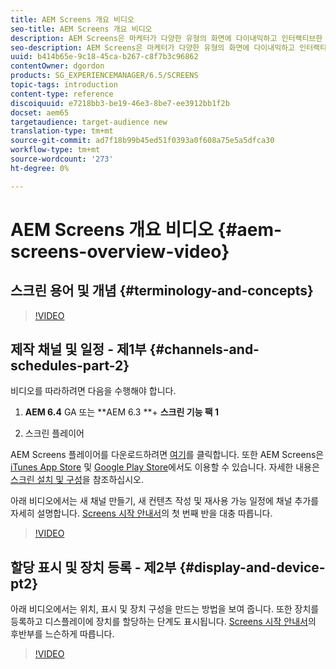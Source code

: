 ```yaml
---
title: AEM Screens 개요 비디오
seo-title: AEM Screens 개요 비디오
description: AEM Screens은 마케터가 다양한 유형의 화면에 다이내믹하고 인터랙티브한 디지털 경험을 게시할 수 있는 디지털 서명 솔루션입니다. 다음 비디오에서는 채널 컨텐츠를 만들고 Screens 플레이어에 게시하는 단계를 자세히 설명하며 AEM Screens 프로젝트의 다양한 영역을 소개합니다.
seo-description: AEM Screens은 마케터가 다양한 유형의 화면에 다이내믹하고 인터랙티브한 디지털 경험을 게시할 수 있는 디지털 서명 솔루션입니다. 다음 비디오에서는 채널 컨텐츠를 만들고 스크린 플레이어에 게시하는 단계를 자세히 설명하며 AEM Screens 프로젝트의 다양한 영역을 소개합니다.
uuid: b414b65e-9c18-45ca-b267-c8f7b3c96862
contentOwner: dgordon
products: SG_EXPERIENCEMANAGER/6.5/SCREENS
topic-tags: introduction
content-type: reference
discoiquuid: e7218bb3-be19-46e3-8be7-ee3912bb1f2b
docset: aem65
targetaudience: target-audience new
translation-type: tm+mt
source-git-commit: ad7f18b99b45ed51f0393a0f608a75e5a5dfca30
workflow-type: tm+mt
source-wordcount: '273'
ht-degree: 0%

---
```



# AEM Screens 개요 비디오 {#aem-screens-overview-video}

## 스크린 용어 및 개념 {#terminology-and-concepts}

>[!VIDEO](https://video.tv.adobe.com/v/21353?quality=9)


## 제작 채널 및 일정 - 제1부 {#channels-and-schedules-part-2}

비디오를 따라하려면 다음을 수행해야 합니다.

1. **AEM 6.4** GA 또는 **AEM 6.3 **+  **스크린 기능 팩 1**

1. 스크린 플레이어

AEM Screens 플레이어를 다운로드하려면 [여기](https://download.macromedia.com/screens/)를 클릭합니다. 또한 AEM Screens은 [iTunes App Store](https://itunes.apple.com/us/app/aem-screens/id1169641856?mt=8) 및 [Google Play Store](https://play.google.com/store/apps/details?id=com.adobe.aem.screens.player&amp;hl=en)에서도 이용할 수 있습니다. 자세한 내용은 [스크린 설치 및 구성](https://helpx.adobe.com/experience-manager/6-4/help/sites-deploying/configuring-screens-introduction.html)을 참조하십시오.

아래 비디오에서는 새 채널 만들기, 새 컨텐츠 작성 및 재사용 가능 일정에 채널 추가를 자세히 설명합니다. [Screens 시작 안내서](kickstart-for-aem-screens.md)의 첫 번째 반을 대충 따릅니다.

>[!VIDEO](https://video.tv.adobe.com/v/21387?quality=9)

## 할당 표시 및 장치 등록 - 제2부 {#display-and-device-pt2}

아래 비디오에서는 위치, 표시 및 장치 구성을 만드는 방법을 보여 줍니다. 또한 장치를 등록하고 디스플레이에 장치를 할당하는 단계도 표시됩니다. [Screens 시작 안내서](kickstart-for-aem-screens.md)의 후반부를 느슨하게 따릅니다.

>[!VIDEO](https://video.tv.adobe.com/v/21411?quality=9)

